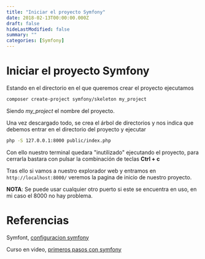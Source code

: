 ```yaml
---
title: "Iniciar el proyecto Symfony"
date: 2018-02-13T00:00:00.000Z
draft: false
hideLastModified: false
summary: ""
categories: [Symfony]
---
```


# Iniciar el proyecto Symfony

Estando en el directorio en el que queremos crear el proyecto ejecutamos
```bash
composer create-project symfony/skeleton my_project
```

Siendo *my_project* el nombre del proyecto.

Una vez descargado todo, se crea el árbol de directorios y nos indica que debemos entrar en el directorio del proyecto y ejecutar
```bash
php -S 127.0.0.1:8000 public/index.php
```

Con ello nuestro terminal quedara "inutilizado" ejecutando el proyecto, para cerrarla bastara con pulsar la combinación de teclas **Ctrl + c**

Tras ello si vamos a nuestro explorador web y entramos en `http://localhost:8000/` veremos la pagina de inicio de nuestro proyecto.

**NOTA**: Se puede usar cualquier otro puerto si este se encuentra en uso, en mi caso el 8000 no hay problema.

# Referencias

Symfont, [configuracion symfony](https://symfony.com/doc/current/setup.html)

Curso en video, [primeros pasos con symfony](https://knpuniversity.com/screencast/symfony)

